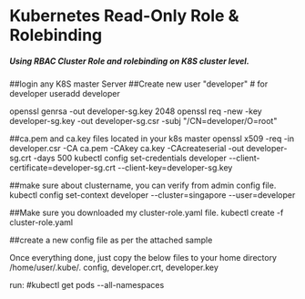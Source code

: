 # Kubernetes Read-Only Role &amp; Rolebinding



##### Using RBAC Cluster Role and rolebinding on K8S cluster level.

##login any K8S master Server
##Create new user "developer" # for developer
useradd developer

openssl genrsa -out developer-sg.key 2048
openssl req -new -key developer-sg.key -out developer-sg.csr -subj "/CN=developer/O=root"

##ca.pem and ca.key files located in your k8s master
openssl x509 -req -in developer.csr -CA ca.pem -CAkey ca.key -CAcreateserial -out developer-sg.crt -days 500
kubectl config set-credentials developer --client-certificate=developer-sg.crt  --client-key=developer-sg.key

##make sure about clustername, you can verify from admin config file.
kubectl config set-context developer --cluster=singapore --user=developer

##Make sure you downloaded my cluster-role.yaml file. 
kubectl create -f cluster-role.yaml


##create a new config file as per the attached sample


Once everything done, just copy the below files to your home directory /home/user/.kube/.
config, developer.crt, developer.key

run:
#kubectl get pods --all-namespaces




